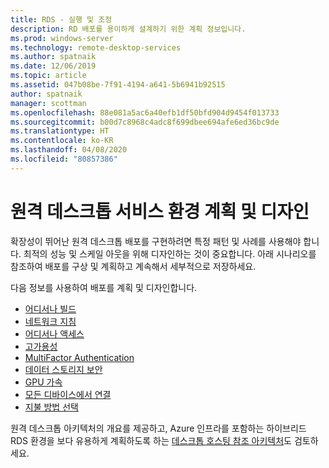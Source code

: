 ```yaml
---
title: RDS - 실행 및 조정
description: RD 배포를 용이하게 설계하기 위한 계획 정보입니다.
ms.prod: windows-server
ms.technology: remote-desktop-services
ms.author: spatnaik
ms.date: 12/06/2019
ms.topic: article
ms.assetid: 047b08be-7f91-4194-a641-5b6941b92515
author: spatnaik
manager: scottman
ms.openlocfilehash: 88e081a5ac6a40efb1df50bfd904d9454f013733
ms.sourcegitcommit: b00d7c8968c4adc8f699dbee694afe6ed36bc9de
ms.translationtype: HT
ms.contentlocale: ko-KR
ms.lasthandoff: 04/08/2020
ms.locfileid: "80857386"
---
```

# <a name="plan-and-design-your-remote-desktop-services-environment"></a>원격 데스크톱 서비스 환경 계획 및 디자인

확장성이 뛰어난 원격 데스크톱 배포를 구현하려면 특정 패턴 및 사례를 사용해야 합니다.
최적의 성능 및 스케일 아웃을 위해 디자인하는 것이 중요합니다. 아래 시나리오를 참조하여 배포를 구상 및 계획하고 계속해서 세부적으로 저장하세요.

다음 정보를 사용하여 배포를 계획 및 디자인합니다.

- [어디서나 빌드](rds-plan-build-anywhere.md)
- [네트워크 지침](network-guidance.md)
- [어디서나 액세스](rds-plan-access-from-anywhere.md)
- [고가용성](rds-plan-high-availability.md)
- [MultiFactor Authentication](rds-plan-mfa.md)
- [데이터 스토리지 보안](rds-plan-secure-data-storage.md)
- [GPU 가속](rds-graphics-virtualization.md)
- [모든 디바이스에서 연결](rds-plan-connect-from-any-device.md)
- [지불 방법 선택](rds-plan-choose-how-you-pay.md)

원격 데스크톱 아키텍처의 개요를 제공하고, Azure 인프라를 포함하는 하이브리드 RDS 환경을 보다 유용하게 계획하도록 하는 [데스크톱 호스팅 참조 아키텍처](desktop-hosting-reference-architecture.md)도 검토하세요.
